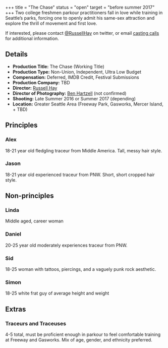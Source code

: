 +++
title = "The Chase"
status = "open"
target = "before summer 2017"
+++
Two college freshmen parkour practitioners fall in love while training
in Seattle’s parks, forcing one to openly admit his same-sex attraction
and explore the thrill of movement and first love.

If interested, please contact [@RussellHay](http:/twitter.com/RussellHay) on twitter, or
email [casting calls](mailto:russell.hay+casting+chase@gmail.com) for additional information.

## Details

* **Production Title:** The Chase (Working Title)
* **Production Type:** Non-Union, Independent, Ultra Low Budget
* **Compensation:** Deferred, IMDB Credit, Festival Submissions
* **Production Company:** TBD
* **Director:** [Russell Hay](http://russellhay.com/filmcv)
* **Director of Photography:** [Ben Hartzell](http://www.benhartzell.net/) (not confirmed)
* **Shooting:** Late Summer 2016 or Summer 2017 (depending)
* **Location:** Greater Seattle Area (Freeway Park, Gasworks, Mercer Island, + TBD)

## Principles

### Alex
18-21 year old fledgling traceur from Middle America.  Tall, messy hair style.

### Jason
18-21 year old experienced traceur from PNW.  Short, short cropped hair style.

## Non-principles

### Linda
Middle aged, career woman
 
### Daniel
20-25 year old moderately experiences traceur from PNW.

### Sid
18-25 woman with tattoos, piercings, and a vaguely punk rock aesthetic.

### Simon
18-25 white frat guy of average height and weight

## Extras

### Traceurs and Traceuses

4-5 total, must be proficient enough in parkour to feel comfortable
training at Freeway and Gasworks.  Mix of age, gender, and ethnicity
preferred.